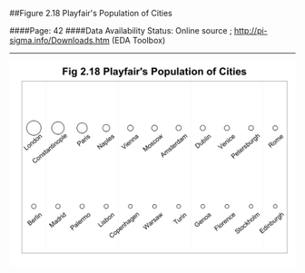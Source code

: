 ##Figure 2.18 Playfair's Population of Cities

####Page: 42
####Data Availability Status: Online source ; http://pi-sigma.info/Downloads.htm (EDA Toolbox)
***
![`Playfair's Population of Cities`](fig02-18_playfair-s-population-of-cities.png)


